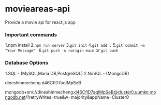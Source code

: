# movieareas-api

Provide a movie api for react.js app

### Important commands

1.npm install 2.`npm run server` 3.`git init` 4.`git add .` 5.`git commit -m "Your Message" ` 6.`git push -u norigin main`
or `git push`

### Database Options

1.SQL - (MySQL,Maria DB,PostgreSQL)
2.NoSQL - (MongoDB)

dineshinmecheng
d46CflD7aqIMpSeB

mongodb+srv://dineshinmecheng:d46CflD7aqIMpSeB@cluster0.uumkn.mongodb.net/?retryWrites=true&w=majority&appName=Cluster0
